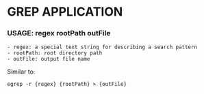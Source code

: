 # GREP APPLICATION

### USAGE: regex rootPath outFile

    - regex: a special text string for describing a search pattern
    - rootPath: root directory path
    - outFile: output file name

Similar to: 

    egrep -r {regex} {rootPath} > {outFile}